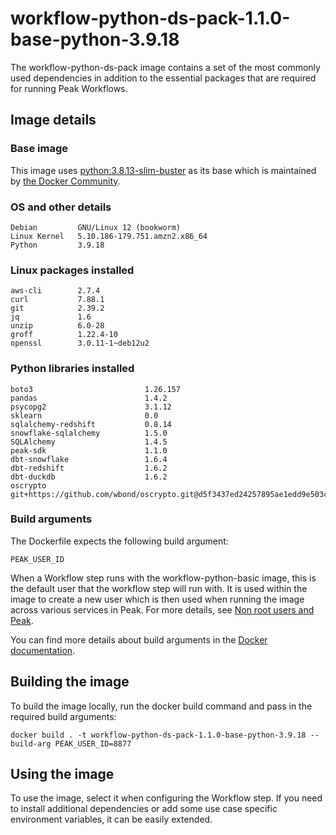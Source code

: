 # workflow-python-ds-pack-1.1.0-base-python-3.9.18
The workflow-python-ds-pack image contains a set of the most commonly used dependencies in addition to the essential packages that are required for running Peak Workflows.

## Image details
### Base image
This image uses [python:3.8.13-slim-buster](https://hub.docker.com/layers/library/python/3.9.18-slim-bookworm/images/sha256-e05be7fa5b887748df8b7ee9ee26201b4c20cf741cccae0393ee744c0b185401?context=explore) as its base which is maintained by [the Docker Community](https://github.com/docker-library/python).

### OS and other details
```
Debian         GNU/Linux 12 (bookworm)
Linux Kernel   5.10.186-179.751.amzn2.x86_64
Python         3.9.18
```

### Linux packages installed
```
aws-cli        2.7.4
curl           7.88.1
git            2.39.2
jq             1.6
unzip          6.0-28
groff          1.22.4-10
openssl        3.0.11-1~deb12u2
```

### Python libraries installed
```
boto3                         1.26.157
pandas                        1.4.2
psycopg2                      3.1.12
sklearn                       0.0
sqlalchemy-redshift           0.8.14
snowflake-sqlalchemy          1.5.0
SQLAlchemy                    1.4.5
peak-sdk                      1.1.0
dbt-snowflake                 1.6.4
dbt-redshift                  1.6.2
dbt-duckdb                    1.6.2
oscrypto                      git+https://github.com/wbond/oscrypto.git@d5f3437ed24257895ae1edd9e503cfb352e635a8
```


### Build arguments
The Dockerfile expects the following build argument:

`PEAK_USER_ID`

When a Workflow step runs with the workflow-python-basic image, this is the default user that the workflow step will run with. It is used within the image to create a new user which is then used when running the image across various services in Peak. For more details, see [Non root users and Peak](../../../../knowledge-base/non-root-user.md).

You can find more details about build arguments in the [Docker documentation](https://docs.docker.com/engine/reference/commandline/build/#set-build-time-variables---build-arg).


## Building the image
To build the image locally, run the docker build command and pass in the required build arguments:
```
docker build . -t workflow-python-ds-pack-1.1.0-base-python-3.9.18 --build-arg PEAK_USER_ID=8877
```

## Using the image
To use the image, select it when configuring the Workflow step.
If you need to install additional dependencies or add some use case specific environment variables, it can be easily extended.
